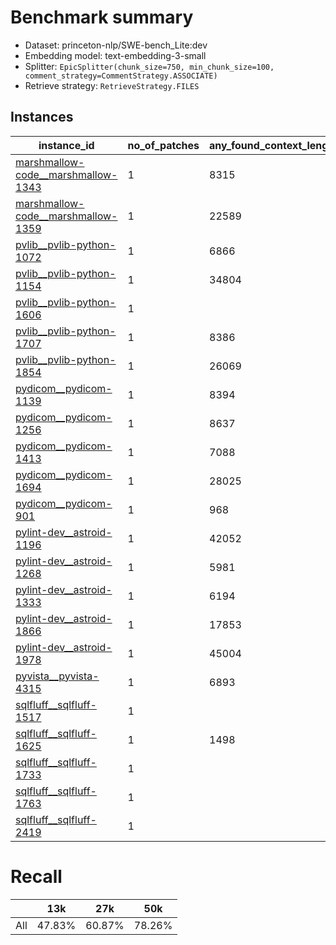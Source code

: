 # Benchmark summary

* Dataset: princeton-nlp/SWE-bench_Lite:dev
* Embedding model: text-embedding-3-small
* Splitter: `EpicSplitter(chunk_size=750, min_chunk_size=100, comment_strategy=CommentStrategy.ASSOCIATE)`
* Retrieve strategy: `RetrieveStrategy.FILES`

## Instances

| instance_id | no_of_patches | any_found_context_length | all_found_context_length | avg_pos | min_pos | max_pos | top_file_pos | missing_snippets | missing_patch_files |
| --- | --- | --- | --- | --- | --- | --- | --- | --- | --- |
| [marshmallow-code__marshmallow-1343](marshmallow-code__marshmallow-1343/report.md) | 1 | 8315 | 8315 | 2.0 | 1 | 1 | 1 | 2 | 0 |
| [marshmallow-code__marshmallow-1359](marshmallow-code__marshmallow-1359/report.md) | 1 | 22589 | 22589 | 3.0 | 3 | 3 | 3 | 1 | 0 |
| [pvlib__pvlib-python-1072](pvlib__pvlib-python-1072/report.md) | 1 | 6866 | 6866 | 1.0 | 1 | 1 | 1 | 1 | 0 |
| [pvlib__pvlib-python-1154](pvlib__pvlib-python-1154/report.md) | 1 | 34804 | 34804 | 1.0 | 1 | 1 | 1 | 1 | 0 |
| [pvlib__pvlib-python-1606](pvlib__pvlib-python-1606/report.md) | 1 |  |  | 0.0 |  |  |  | 3 | 1 |
| [pvlib__pvlib-python-1707](pvlib__pvlib-python-1707/report.md) | 1 | 8386 | 8386 | 2.0 | 1 | 1 | 1 | 2 | 0 |
| [pvlib__pvlib-python-1854](pvlib__pvlib-python-1854/report.md) | 1 | 26069 | 26069 | 2.0 | 1 | 1 | 1 | 2 | 0 |
| [pydicom__pydicom-1139](pydicom__pydicom-1139/report.md) | 1 | 8394 | 8394 | 4.0 | 2 | 2 | 2 | 2 | 0 |
| [pydicom__pydicom-1256](pydicom__pydicom-1256/report.md) | 1 | 8637 | 8637 | 2.0 | 2 | 2 | 2 | 1 | 0 |
| [pydicom__pydicom-1413](pydicom__pydicom-1413/report.md) | 1 | 7088 | 7088 | 1.0 | 1 | 1 | 1 | 1 | 0 |
| [pydicom__pydicom-1694](pydicom__pydicom-1694/report.md) | 1 | 28025 | 28025 | 2.0 | 2 | 2 | 2 | 1 | 0 |
| [pydicom__pydicom-901](pydicom__pydicom-901/report.md) | 1 | 968 |  | 6.0 | 1 | 2 | 1 | 3 | 0 |
| [pylint-dev__astroid-1196](pylint-dev__astroid-1196/report.md) | 1 | 42052 | 42052 | 2.0 | 2 | 2 | 2 | 1 | 0 |
| [pylint-dev__astroid-1268](pylint-dev__astroid-1268/report.md) | 1 | 5981 | 5981 | 6.0 | 1 | 2 | 1 | 2 | 0 |
| [pylint-dev__astroid-1333](pylint-dev__astroid-1333/report.md) | 1 | 6194 | 6194 | 4.0 | 2 | 2 | 2 | 2 | 0 |
| [pylint-dev__astroid-1866](pylint-dev__astroid-1866/report.md) | 1 | 17853 | 17853 | 5.0 | 5 | 5 | 3 | 1 | 0 |
| [pylint-dev__astroid-1978](pylint-dev__astroid-1978/report.md) | 1 | 45004 | 45004 | 30.0 | 10 | 10 | 9 | 3 | 0 |
| [pyvista__pyvista-4315](pyvista__pyvista-4315/report.md) | 1 | 6893 | 6893 | 1.0 | 1 | 1 | 1 | 1 | 0 |
| [sqlfluff__sqlfluff-1517](sqlfluff__sqlfluff-1517/report.md) | 1 |  |  | 0.0 |  |  |  | 2 | 1 |
| [sqlfluff__sqlfluff-1625](sqlfluff__sqlfluff-1625/report.md) | 1 | 1498 | 1498 | 11.0 | 1 | 8 | 1 | 1 | 0 |
| [sqlfluff__sqlfluff-1733](sqlfluff__sqlfluff-1733/report.md) | 1 |  |  | 0.0 |  |  |  | 1 | 1 |
| [sqlfluff__sqlfluff-1763](sqlfluff__sqlfluff-1763/report.md) | 1 |  |  | 0.0 |  |  |  | 2 | 1 |
| [sqlfluff__sqlfluff-2419](sqlfluff__sqlfluff-2419/report.md) | 1 |  |  | 0.0 |  |  | 1 | 1 | 0 |

# Recall

|     | 13k | 27k | 50k |
| --- | --- | --- | --- |
| All | 47.83% | 60.87% | 78.26% |
